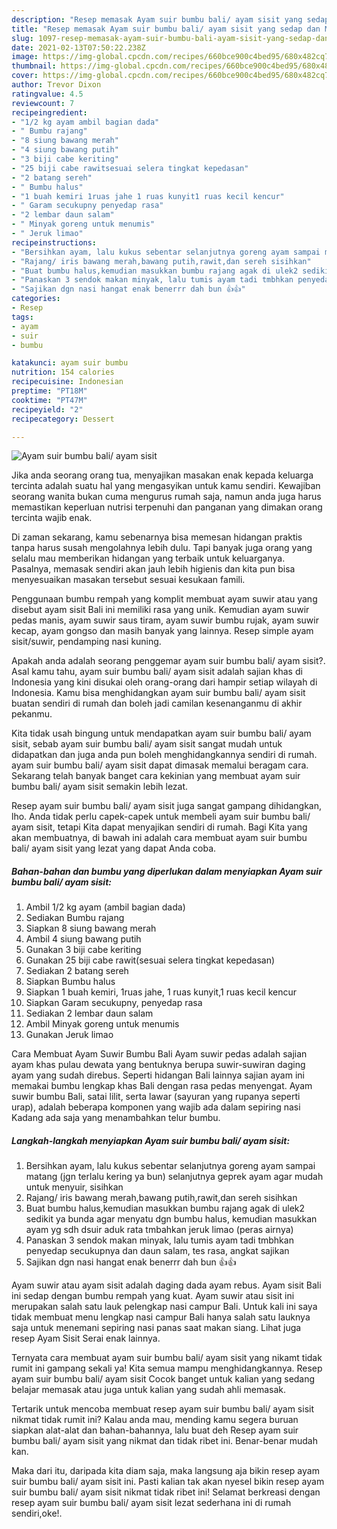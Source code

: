 ```yaml
---
description: "Resep memasak Ayam suir bumbu bali/ ayam sisit yang sedap dan Mudah Dibuat"
title: "Resep memasak Ayam suir bumbu bali/ ayam sisit yang sedap dan Mudah Dibuat"
slug: 1097-resep-memasak-ayam-suir-bumbu-bali-ayam-sisit-yang-sedap-dan-mudah-dibuat
date: 2021-02-13T07:50:22.238Z
image: https://img-global.cpcdn.com/recipes/660bce900c4bed95/680x482cq70/ayam-suir-bumbu-bali-ayam-sisit-foto-resep-utama.jpg
thumbnail: https://img-global.cpcdn.com/recipes/660bce900c4bed95/680x482cq70/ayam-suir-bumbu-bali-ayam-sisit-foto-resep-utama.jpg
cover: https://img-global.cpcdn.com/recipes/660bce900c4bed95/680x482cq70/ayam-suir-bumbu-bali-ayam-sisit-foto-resep-utama.jpg
author: Trevor Dixon
ratingvalue: 4.5
reviewcount: 7
recipeingredient:
- "1/2 kg ayam ambil bagian dada"
- " Bumbu rajang"
- "8 siung bawang merah"
- "4 siung bawang putih"
- "3 biji cabe keriting"
- "25 biji cabe rawitsesuai selera tingkat kepedasan"
- "2 batang sereh"
- " Bumbu halus"
- "1 buah kemiri 1ruas jahe 1 ruas kunyit1 ruas kecil kencur"
- " Garam secukupny penyedap rasa"
- "2 lembar daun salam"
- " Minyak goreng untuk menumis"
- " Jeruk limao"
recipeinstructions:
- "Bersihkan ayam, lalu kukus sebentar selanjutnya goreng ayam sampai matang (jgn terlalu kering ya bun) selanjutnya geprek ayam agar mudah untuk menyuir, sisihkan"
- "Rajang/ iris bawang merah,bawang putih,rawit,dan sereh sisihkan"
- "Buat bumbu halus,kemudian masukkan bumbu rajang agak di ulek2 sedikit ya bunda agar menyatu dgn bumbu halus, kemudian masukkan ayam yg sdh dsuir aduk rata tmbahkan jeruk limao (peras airnya)"
- "Panaskan 3 sendok makan minyak, lalu tumis ayam tadi tmbhkan penyedap secukupnya dan daun salam, tes rasa, angkat sajikan"
- "Sajikan dgn nasi hangat enak benerrr dah bun 👍👍"
categories:
- Resep
tags:
- ayam
- suir
- bumbu

katakunci: ayam suir bumbu 
nutrition: 154 calories
recipecuisine: Indonesian
preptime: "PT18M"
cooktime: "PT47M"
recipeyield: "2"
recipecategory: Dessert

---
```



![Ayam suir bumbu bali/ ayam sisit](https://img-global.cpcdn.com/recipes/660bce900c4bed95/680x482cq70/ayam-suir-bumbu-bali-ayam-sisit-foto-resep-utama.jpg)

Jika anda seorang orang tua, menyajikan masakan enak kepada keluarga tercinta adalah suatu hal yang mengasyikan untuk kamu sendiri. Kewajiban seorang  wanita bukan cuma mengurus rumah saja, namun anda juga harus memastikan keperluan nutrisi terpenuhi dan panganan yang dimakan orang tercinta wajib enak.

Di zaman  sekarang, kamu sebenarnya bisa memesan hidangan praktis tanpa harus susah mengolahnya lebih dulu. Tapi banyak juga orang yang selalu mau memberikan hidangan yang terbaik untuk keluarganya. Pasalnya, memasak sendiri akan jauh lebih higienis dan kita pun bisa menyesuaikan masakan tersebut sesuai kesukaan famili. 

Penggunaan bumbu rempah yang komplit membuat ayam suwir atau yang disebut ayam sisit Bali ini memiliki rasa yang unik. Kemudian ayam suwir pedas manis, ayam suwir saus tiram, ayam suwir bumbu rujak, ayam suwir kecap, ayam gongso dan masih banyak yang lainnya. Resep simple ayam sisit/suwir, pendamping nasi kuning.

Apakah anda adalah seorang penggemar ayam suir bumbu bali/ ayam sisit?. Asal kamu tahu, ayam suir bumbu bali/ ayam sisit adalah sajian khas di Indonesia yang kini disukai oleh orang-orang dari hampir setiap wilayah di Indonesia. Kamu bisa menghidangkan ayam suir bumbu bali/ ayam sisit buatan sendiri di rumah dan boleh jadi camilan kesenanganmu di akhir pekanmu.

Kita tidak usah bingung untuk mendapatkan ayam suir bumbu bali/ ayam sisit, sebab ayam suir bumbu bali/ ayam sisit sangat mudah untuk didapatkan dan juga anda pun boleh menghidangkannya sendiri di rumah. ayam suir bumbu bali/ ayam sisit dapat dimasak memalui beragam cara. Sekarang telah banyak banget cara kekinian yang membuat ayam suir bumbu bali/ ayam sisit semakin lebih lezat.

Resep ayam suir bumbu bali/ ayam sisit juga sangat gampang dihidangkan, lho. Anda tidak perlu capek-capek untuk membeli ayam suir bumbu bali/ ayam sisit, tetapi Kita dapat menyajikan sendiri di rumah. Bagi Kita yang akan membuatnya, di bawah ini adalah cara membuat ayam suir bumbu bali/ ayam sisit yang lezat yang dapat Anda coba.

<!--inarticleads1-->

##### Bahan-bahan dan bumbu yang diperlukan dalam menyiapkan Ayam suir bumbu bali/ ayam sisit:

1. Ambil 1/2 kg ayam (ambil bagian dada)
1. Sediakan  Bumbu rajang
1. Siapkan 8 siung bawang merah
1. Ambil 4 siung bawang putih
1. Gunakan 3 biji cabe keriting
1. Gunakan 25 biji cabe rawit(sesuai selera tingkat kepedasan)
1. Sediakan 2 batang sereh
1. Siapkan  Bumbu halus
1. Siapkan 1 buah kemiri, 1ruas jahe, 1 ruas kunyit,1 ruas kecil kencur
1. Siapkan  Garam secukupny, penyedap rasa
1. Sediakan 2 lembar daun salam
1. Ambil  Minyak goreng untuk menumis
1. Gunakan  Jeruk limao


Cara Membuat Ayam Suwir Bumbu Bali Ayam suwir pedas adalah sajian ayam khas pulau dewata yang bentuknya berupa suwir-suwiran daging ayam yang sudah direbus. Seperti hidangan Bali lainnya sajian ayam ini memakai bumbu lengkap khas Bali dengan rasa pedas menyengat. Ayam suwir bumbu Bali, satai lilit, serta lawar (sayuran yang rupanya seperti urap), adalah beberapa komponen yang wajib ada dalam sepiring nasi Kadang ada saja yang menambahkan telur bumbu. 

<!--inarticleads2-->

##### Langkah-langkah menyiapkan Ayam suir bumbu bali/ ayam sisit:

1. Bersihkan ayam, lalu kukus sebentar selanjutnya goreng ayam sampai matang (jgn terlalu kering ya bun) selanjutnya geprek ayam agar mudah untuk menyuir, sisihkan
1. Rajang/ iris bawang merah,bawang putih,rawit,dan sereh sisihkan
1. Buat bumbu halus,kemudian masukkan bumbu rajang agak di ulek2 sedikit ya bunda agar menyatu dgn bumbu halus, kemudian masukkan ayam yg sdh dsuir aduk rata tmbahkan jeruk limao (peras airnya)
1. Panaskan 3 sendok makan minyak, lalu tumis ayam tadi tmbhkan penyedap secukupnya dan daun salam, tes rasa, angkat sajikan
1. Sajikan dgn nasi hangat enak benerrr dah bun 👍👍


Ayam suwir atau ayam sisit adalah daging dada ayam rebus. Ayam sisit Bali ini sedap dengan bumbu rempah yang kuat. Ayam suwir atau sisit ini merupakan salah satu lauk pelengkap nasi campur Bali. Untuk kali ini saya tidak membuat menu lengkap nasi campur Bali hanya salah satu lauknya saja untuk menemani sepiring nasi panas saat makan siang. Lihat juga resep Ayam Sisit Serai enak lainnya. 

Ternyata cara membuat ayam suir bumbu bali/ ayam sisit yang nikamt tidak rumit ini gampang sekali ya! Kita semua mampu menghidangkannya. Resep ayam suir bumbu bali/ ayam sisit Cocok banget untuk kalian yang sedang belajar memasak atau juga untuk kalian yang sudah ahli memasak.

Tertarik untuk mencoba membuat resep ayam suir bumbu bali/ ayam sisit nikmat tidak rumit ini? Kalau anda mau, mending kamu segera buruan siapkan alat-alat dan bahan-bahannya, lalu buat deh Resep ayam suir bumbu bali/ ayam sisit yang nikmat dan tidak ribet ini. Benar-benar mudah kan. 

Maka dari itu, daripada kita diam saja, maka langsung aja bikin resep ayam suir bumbu bali/ ayam sisit ini. Pasti kalian tak akan nyesel bikin resep ayam suir bumbu bali/ ayam sisit nikmat tidak ribet ini! Selamat berkreasi dengan resep ayam suir bumbu bali/ ayam sisit lezat sederhana ini di rumah sendiri,oke!.

